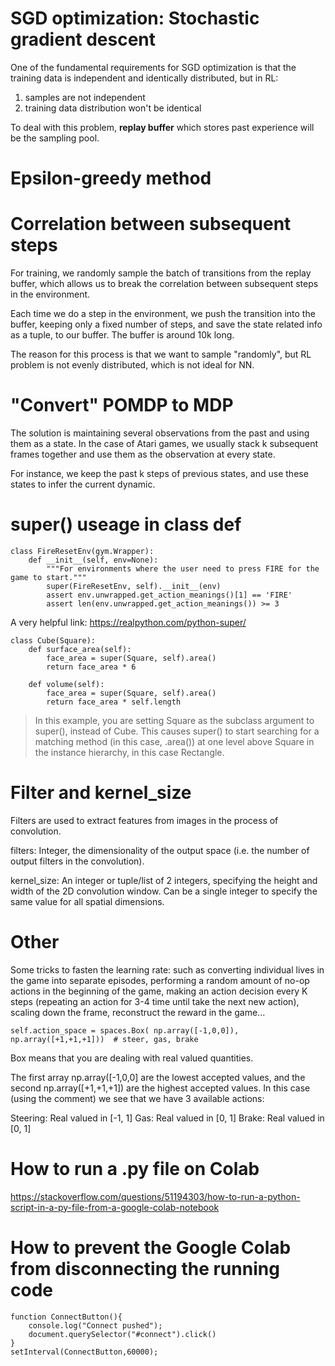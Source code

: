 # SGD optimization: Stochastic gradient descent
One of the fundamental requirements for SGD optimization is that the training data is independent and identically distributed, but in RL:
1. samples are not independent
2. training data distribution won't be identical

To deal with this problem, **replay buffer** which stores past experience will be the sampling pool.

# Epsilon-greedy method

# Correlation between subsequent steps
For training, we randomly sample the batch of transitions from the replay buffer, which allows us to break the correlation between subsequent steps in the environment.

Each time we do a step in the environment, we push the transition into the buffer, keeping only a fixed number of steps, and save the state related info as a tuple, to our buffer. The buffer is around 10k long. 

The reason for this process is that we want to sample "randomly", but RL problem is not evenly distributed, which is not ideal for NN.

# "Convert" POMDP to MDP
The solution is maintaining several observations from the past and using them as a state. In the case of Atari games, we usually stack k subsequent frames together and use them as the observation at every state. 

For instance, we keep the past k steps of previous states, and use these states to infer the current dynamic.

# super() useage in class def
``` 
class FireResetEnv(gym.Wrapper):
    def __init__(self, env=None):
        """For environments where the user need to press FIRE for the game to start."""
        super(FireResetEnv, self).__init__(env)
        assert env.unwrapped.get_action_meanings()[1] == 'FIRE'
        assert len(env.unwrapped.get_action_meanings()) >= 3
```  
A very helpful link: https://realpython.com/python-super/
```
class Cube(Square):
    def surface_area(self):
        face_area = super(Square, self).area()
        return face_area * 6

    def volume(self):
        face_area = super(Square, self).area()
        return face_area * self.length
```
> In this example, you are setting Square as the subclass argument to super(), instead of Cube. This causes super() to start searching for a matching method (in this case, .area()) at one level above Square in the instance hierarchy, in this case Rectangle.
> 
# Filter and kernel_size
Filters are used to extract features from images in the process of convolution.

filters: Integer, the dimensionality of the output space (i.e. the number of output filters in the convolution).

kernel_size: An integer or tuple/list of 2 integers, specifying the height and width of the 2D convolution window. Can be a single integer to specify the same value for all spatial dimensions.

# Other 
Some tricks to fasten the learning rate: such as converting individual lives in the game into separate episodes, performing a random amount of no-op actions in the beginning of the game, making an action decision every K steps (repeating an action for 3-4 time until take the next new action), scaling down the frame, reconstruct the reward in the game...

``` 
self.action_space = spaces.Box( np.array([-1,0,0]), np.array([+1,+1,+1]))  # steer, gas, brake
``` 

Box means that you are dealing with real valued quantities.

The first array np.array([-1,0,0] are the lowest accepted values, and the second np.array([+1,+1,+1]) are the highest accepted values. In this case (using the comment) we see that we have 3 available actions:

Steering: Real valued in [-1, 1]
Gas: Real valued in [0, 1]
Brake: Real valued in [0, 1]

# How to run a .py file on Colab

https://stackoverflow.com/questions/51194303/how-to-run-a-python-script-in-a-py-file-from-a-google-colab-notebook

# How to prevent the Google Colab from disconnecting the running code

``` 
function ConnectButton(){
    console.log("Connect pushed"); 
    document.querySelector("#connect").click() 
}
setInterval(ConnectButton,60000);

``` 
